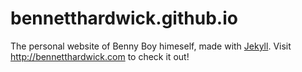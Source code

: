 # bennetthardwick.github.io
The personal website of Benny Boy himeself, made with [Jekyll](https://jekyllrb.com/). Visit http://bennetthardwick.com to check it out!
